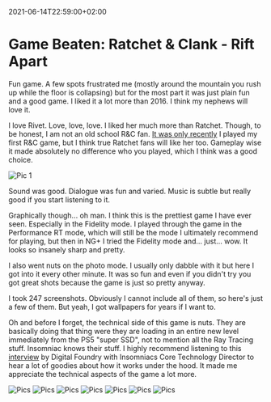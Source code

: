 2021-06-14T22:59:00+02:00
# Game Beaten: Ratchet & Clank - Rift Apart

Fun game. A few spots frustrated me (mostly around the mountain you rush up while the floor is collapsing) but for the most part it was just plain fun and a good game. I liked it a lot more than 2016. I think my nephews will love it.

I love Rivet. Love, love, love. I liked her much more than Ratchet. Though, to be honest, I am not an old school R&C fan. [It was only recently](https://lambdan.se/blog/2021/05/11/game-beaten-ratchet-clank-2016/) I played my first R&C game, but I think true Ratchet fans will like her too. Gameplay wise it made absolutely no difference who you played, which I think was a good choice.

![Pic 1](https://lambdan.se/img/WastefulTestyOval.jpg)

Sound was good. Dialogue was fun and varied. Music is subtle but really good if you start listening to it. 

Graphically though... oh man. I think this is the prettiest game I have ever seen. Especially in the Fidelity mode. I played through the game in the Performance RT mode, which will still be the mode I ultimately recommend for playing, but then in NG+ I tried the Fidelity mode and... just... wow. It looks so insanely sharp and pretty. 

I also went nuts on the photo mode. I usually only dabble with it but here I got into it every other minute. It was so fun and even if you didn't try you got great shots because the game is just so pretty anyway.

I took 247 screenshots. Obviously I cannot include all of them, so here's just a few of them. But yeah, I got wallpapers for years if I want to.

Oh and before I forget, the technical side of this game is nuts. They are basically doing that thing were they are loading in an entire new level immediately from the PS5 "super SSD", not to mention all the Ray Tracing stuff. Insomniac knows their stuff. I highly recommend listening to this [interview](https://www.youtube.com/watch?v=-YpCQrPRpE0&list=LL) by Digital Foundry with Insomniacs Core Technology Director to hear a lot of goodies about how it works under the hood. It made me appreciate the technical aspects of the game a lot more.

![Pics](https://lambdan.se/img/BadNervousDimgray.jpg)
![Pics](https://lambdan.se/img/GiftedUnfitLimited.jpg)
![Pics](https://lambdan.se/img/GentleLightblueEvery.jpg)
![Pics](https://lambdan.se/img/NearOptimisticLoyal.jpg)
![Pics](https://lambdan.se/img/OnlyDullPerfumed.jpg)
![Pics](https://lambdan.se/img/LoudRustyWoozy.jpg)
![Pics](https://lambdan.se/img/AliceblueAttachedDapper.jpg)